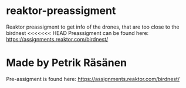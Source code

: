 # reaktor-preassigment
Reaktor preassigment to get info of the drones, that are too close to the birdnest
<<<<<<< HEAD
Preassigment can be found here: https://assignments.reaktor.com/birdnest/

Made by Petrik Räsänen
=======
Pre-assigment is found here: https://assignments.reaktor.com/birdnest/

